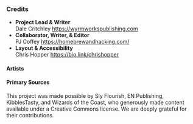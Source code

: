 ### Credits
* **Project Lead & Writer**\
Dale Critchley https://wyrmworkspublishing.com
* **Collaborator, Writer, & Editor**\
PJ Coffey https://homebrewandhacking.com/
* **Layout & Accessibility**\
Chris Hopper https://bio.link/chrishopper

#### Artists

#### Primary Sources
This project was made possible by Sly Flourish, EN Publishing, KibblesTasty, and Wizards of the Coast, who generously made content available under a Creative Commons license.
We are deeply grateful for their contributions.